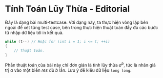 # Tính Toán Lũy Thừa - Editorial

Đây là dạng bài multi-testcase. Với dạng này, ta thực hiện vòng lặp bên ngoài để xét từng test case, bên trong thực hiện thuật toán đầy đủ các bước từ nhập dữ liệu tới in kết quả.

```cpp
while (t--) // Hoặc for (int i = 1; i <= t; ++i)
{
    // Thuật toán.
}
```

Phần thuật toán của bài này chỉ đơn giản là tính lũy thừa $a^b,$ tức là nhân giá trị $a$ vào một biến $res$ đủ $b$ lần. Lưu ý để kiểu dữ liệu `long long`.